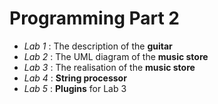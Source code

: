 # Programming Part 2
* *Lab 1* : The description of the **guitar**
* *Lab 2* : The UML diagram of the **music store**
* *Lab 3* : The realisation of the **music store**
* *Lab 4* : **String processor**
* *Lab 5* : **Plugins** for Lab 3
